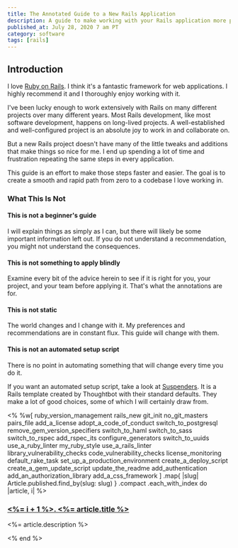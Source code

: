 ```yaml
---
title: The Annotated Guide to a New Rails Application
description: A guide to make working with your Rails application more productive and joyful.
published_at: July 28, 2020 7 am PT
category: software
tags: [rails]
---
```


## Introduction

I love [Ruby on Rails](https://rubyonrails.org). I think it's a fantastic
framework for web applications. I highly recommend it and I thoroughly enjoy
working with it.

I've been lucky enough to work extensively with Rails on many different projects
over many different years. Most Rails development, like most software
development, happens on long-lived projects. A well-established and
well-configured project is an absolute joy to work in and collaborate on.

But a new Rails project doesn't have many of the little tweaks and additions
that make things so nice for me. I end up spending a lot of time and frustration
repeating the same steps in every application.

This guide is an effort to make those steps faster and easier. The goal is to
create a smooth and rapid path from zero to a codebase I love working in.

### What This Is Not

#### This is not a beginner's guide

I will explain things as simply as I can, but there will likely be some
important information left out. If you do not understand a recommendation, you
might not understand the consequences.

#### This is not something to apply blindly

Examine every bit of the advice herein to see if it is right for you, your
project, and your team before applying it. That's what the annotations are for.

#### This is not static

The world changes and I change with it. My preferences and recommendations are
in constant flux. This guide will change with them.

#### This is not an automated setup script

There is no point in automating something that will change every time you do it.

If you want an automated setup script, take a look at
[Suspenders](https://github.com/thoughtbot/suspenders). It is a Rails template
created by Thoughtbot with their standard defaults. They make a lot of good
choices, some of which I will certainly draw from.

<!-- ## Table of Contents -->

<%
%w[
  ruby_version_management
  rails_new
  git_init
  no_git_masters
  pairs_file
  add_a_license
  adopt_a_code_of_conduct
  switch_to_postgresql
  remove_gem_version_specifiers
  switch_to_haml
  switch_to_sass
  switch_to_rspec
  add_rspec_its
  configure_generators
  switch_to_uuids
  use_a_ruby_linter
  my_ruby_style
  use_a_rails_linter
  library_vulnerability_checks
  code_vulnerability_checks
  license_monitoring
  default_rake_task
  set_up_a_production_environment
  create_a_deploy_script
  create_a_gem_update_script
  update_the_readme
  add_authentication
  add_an_authorization_library
  add_a_css_framework
]
  .map{ |slug| Article.published.find_by(slug: slug) }
  .compact
  .each_with_index do |article, i|
%>

### [<%= i + 1 %>. <%= article.title %>](<%= article_path(article) %>)

<%= article.description %>

<% end %>

<!--
Todo:
- Footer at the bottom
- StimulusJS Hello world
-->
